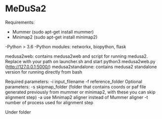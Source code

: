 # MeDuSa2

Requirements:
- Mummer  (sudo apt-get install mummer)
- Minimap2 (sudo apt-get install minimap2)

-Python > 3.6 
-Python modules: networkx, biopython, flask

medusa2web: contains medusa2web and script for running medusa2. Replace with your path on launcher.sh and start python3 medusa2web.py (http://127.0.0.1:5000/)
medusa2standalone: contains medusa2 standalone version for running directly from bash

Required parameters: -i input_filename -f reference_folder
Optional parameters: -s skipmap_folder (folder that contains coords or paf file generated previously from mummer or minimap2, with these you can skip alignment step)
                     -a use Minimap2 aligner instead of Mummer aligner
                     -t <n> number of process used for alignment step
  
Under folder 

